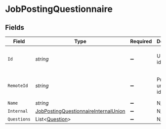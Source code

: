 # JobPostingQuestionnaire


## Fields

| Field                                                                                                   | Type                                                                                                    | Required                                                                                                | Description                                                                                             | Example                                                                                                 |
| ------------------------------------------------------------------------------------------------------- | ------------------------------------------------------------------------------------------------------- | ------------------------------------------------------------------------------------------------------- | ------------------------------------------------------------------------------------------------------- | ------------------------------------------------------------------------------------------------------- |
| `Id`                                                                                                    | *string*                                                                                                | :heavy_minus_sign:                                                                                      | Unique identifier                                                                                       | 8187e5da-dc77-475e-9949-af0f1fa4e4e3                                                                    |
| `RemoteId`                                                                                              | *string*                                                                                                | :heavy_minus_sign:                                                                                      | Provider's unique identifier                                                                            | 8187e5da-dc77-475e-9949-af0f1fa4e4e3                                                                    |
| `Name`                                                                                                  | *string*                                                                                                | :heavy_minus_sign:                                                                                      | N/A                                                                                                     |                                                                                                         |
| `Internal`                                                                                              | [JobPostingQuestionnaireInternalUnion](../../Models/Components/JobPostingQuestionnaireInternalUnion.md) | :heavy_minus_sign:                                                                                      | N/A                                                                                                     |                                                                                                         |
| `Questions`                                                                                             | List<[Question](../../Models/Components/Question.md)>                                                   | :heavy_minus_sign:                                                                                      | N/A                                                                                                     |                                                                                                         |